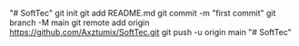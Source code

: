 "# SoftTec"  git init git add README.md git commit -m "first commit" git branch -M main git remote add origin https://github.com/Axztumix/SoftTec.git git push -u origin main
"# SoftTec" 
